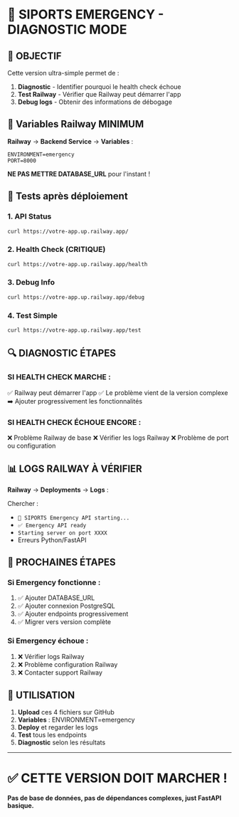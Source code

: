 # 🚨 SIPORTS EMERGENCY - DIAGNOSTIC MODE

## 🎯 OBJECTIF

Cette version ultra-simple permet de :
1. **Diagnostic** - Identifier pourquoi le health check échoue
2. **Test Railway** - Vérifier que Railway peut démarrer l'app
3. **Debug logs** - Obtenir des informations de débogage

## 🔧 Variables Railway MINIMUM

**Railway** → **Backend Service** → **Variables** :

```env
ENVIRONMENT=emergency
PORT=8000
```

**NE PAS METTRE DATABASE_URL** pour l'instant !

## 🧪 Tests après déploiement

### **1. API Status**
```bash
curl https://votre-app.up.railway.app/
```

### **2. Health Check (CRITIQUE)**
```bash
curl https://votre-app.up.railway.app/health
```

### **3. Debug Info**
```bash
curl https://votre-app.up.railway.app/debug
```

### **4. Test Simple**
```bash
curl https://votre-app.up.railway.app/test
```

## 🔍 DIAGNOSTIC ÉTAPES

### **SI HEALTH CHECK MARCHE :**
✅ Railway peut démarrer l'app
✅ Le problème vient de la version complexe
➡️ Ajouter progressivement les fonctionnalités

### **SI HEALTH CHECK ÉCHOUE ENCORE :**
❌ Problème Railway de base
❌ Vérifier les logs Railway
❌ Problème de port ou configuration

## 📊 LOGS RAILWAY À VÉRIFIER

**Railway** → **Deployments** → **Logs** :

Chercher :
- `🚨 SIPORTS Emergency API starting...`
- `✅ Emergency API ready`
- `Starting server on port XXXX`
- Erreurs Python/FastAPI

## 🎯 PROCHAINES ÉTAPES

### **Si Emergency fonctionne :**
1. ✅ Ajouter DATABASE_URL
2. ✅ Ajouter connexion PostgreSQL
3. ✅ Ajouter endpoints progressivement
4. ✅ Migrer vers version complète

### **Si Emergency échoue :**
1. ❌ Vérifier logs Railway
2. ❌ Problème configuration Railway
3. ❌ Contacter support Railway

## 🚀 UTILISATION

1. **Upload** ces 4 fichiers sur GitHub
2. **Variables** : ENVIRONMENT=emergency
3. **Deploy** et regarder les logs
4. **Test** tous les endpoints
5. **Diagnostic** selon les résultats

---

# ✅ CETTE VERSION DOIT MARCHER !

**Pas de base de données, pas de dépendances complexes, just FastAPI basique.**